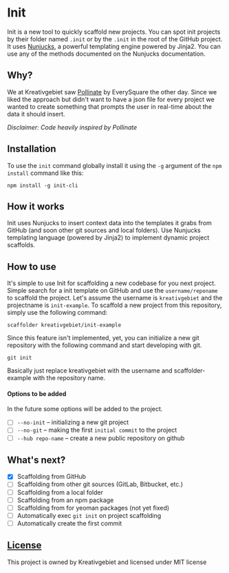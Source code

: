 # Init

Init is a new tool to quickly scaffold new projects. You can spot init projects by their folder named `.init` or by the `.init` in the root of the GitHub project. It uses [Nunjucks](https://mozilla.github.io/nunjucks/), a powerful templating engine powered by Jinja2. You can use any of the methods documented on the Nunjucks documentation.

## Why?

We at Kreativgebiet saw [Pollinate](https://github.com/everysquare/pollinate) by EverySquare the other day. Since we liked the approach but didn't want to have a json file for every project we wanted to create something that prompts the user in real-time about the data it should insert.

*Disclaimer: Code heavily inspired by Pollinate*

## Installation

To use the `init` command globally install it using the `-g` argument of the `npm install` command like this:

```
npm install -g init-cli
```

## How it works

Init uses Nunjucks to insert context data into the templates it grabs from GitHub (and soon other git sources and local folders). Use Nunjucks templating language (powered by Jinja2) to implement dynamic project scaffolds.

## How to use

It's simple to use Init for scaffolding a new codebase for you next project. Simple search for a init template on GitHub and use the `username/reponame` to scaffold the project.
Let's assume the username is `kreativgebiet` and the projectname is `init-example`. To scaffold a new project from this repository, simply use the following command:

```
scaffolder kreativgebiet/init-example
```

Since this feature isn't implemented, yet, you can initialize a new git repository with the following command and start developing with git.

```
git init
```

Basically just replace kreativgebiet with the username and scaffolder-example with the repository name.

#### Options to be added

In the future some options will be added to the project.

- [ ] `--no-init` – initializing a new git project
- [ ] `--no-git` – making the first `initial commit` to the project
- [ ] `--hub repo-name` – create a new public repository on github

## What's next?

- [x] Scaffolding from GitHub
- [ ] Scaffolding from other git sources (GitLab, Bitbucket, etc.)
- [ ] Scaffolding from a local folder
- [ ] Scaffolding from an npm package
- [ ] Scaffolding from for yeoman packages (not yet fixed)
- [ ] Automatically exec `git init` on project scaffolding
- [ ] Automatically create the first commit

## [License](LICENSE)

This project is owned by Kreativgebiet and licensed under MIT license
